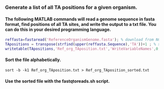 ### Generate a list of all TA positions for a given organism.


#### The following MATLAB commands will read a genome sequence in fasta format, find positions of all TA sites, and write the output to a txt file. You can do this in your desired programming language.

```matlab
reffasta=fastaread('ReferenceOrganismGenome.fasta'); % download from NCBI.
TApositions = transpose(strfind(upper(reffasta.Sequence),'TA'))+1 ; % set position marker to A of TA.
writetable(TApositions,'Ref_org_TAposition.txt','WriteVariableNames',0,'delimiter','\t'); % write to file.
```

#### Sort the file alphabetically. 
```shell
sort -b -k1 Ref_org_TAposition.txt > Ref_org_TAposition_sorted.txt
```
#### Use the sorted file with the fastqtoreads.sh script. 
